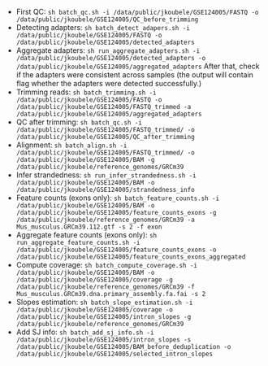 - First QC: ```sh batch_qc.sh -i /data/public/jkoubele/GSE124005/FASTQ -o /data/public/jkoubele/GSE124005/QC_before_trimming```
- Detecting adapters: ```sh batch_detect_adapers.sh -i /data/public/jkoubele/GSE124005/FASTQ -o /data/public/jkoubele/GSE124005/detected_adapters```
- Aggregate adapters: ```sh run_aggregate_adapters.sh -i /data/public/jkoubele/GSE124005/detected_adapters -o /data/public/jkoubele/GSE124005/aggregated_adapters```
   After that, check if the adapters were consistent across samples (the output will contain flag whether the adapters were detected successfully.)
- Trimming reads: ```sh batch_trimming.sh -i /data/public/jkoubele/GSE124005/FASTQ -o /data/public/jkoubele/GSE124005/FASTQ_trimmed -a /data/public/jkoubele/GSE124005/aggregated_adapters```
- QC after trimming: ```sh batch_qc.sh -i /data/public/jkoubele/GSE124005/FASTQ_trimmed/ -o /data/public/jkoubele/GSE124005/QC_after_trimming```
- Alignment: ```sh batch_align.sh -i /data/public/jkoubele/GSE124005/FASTQ_trimmed/ -o /data/public/jkoubele/GSE124005/BAM -g /data/public/jkoubele/reference_genomes/GRCm39```
- Infer strandedness: ```sh run_infer_strandedness.sh -i /data/public/jkoubele/GSE124005/BAM -o /data/public/jkoubele/GSE124005/strandedness_info```
- Feature counts (exons only): ```sh batch_feature_counts.sh -i /data/public/jkoubele/GSE124005/BAM -o /data/public/jkoubele/GSE124005/feature_counts_exons -g /data/public/jkoubele/reference_genomes/GRCm39 -a Mus_musculus.GRCm39.112.gtf -s 2 -f exon```
- Aggregate feature counts (exons only): ```sh run_aggregate_feature_counts.sh -i /data/public/jkoubele/GSE124005/feature_counts_exons -o /data/public/jkoubele/GSE124005/feature_counts_exons_aggregated```
- Compute coverage: ```sh batch_compute_coverage.sh -i /data/public/jkoubele/GSE124005/BAM -o /data/public/jkoubele/GSE124005/coverage -g /data/public/jkoubele/reference_genomes/GRCm39 -f Mus_musculus.GRCm39.dna.primary_assembly.fa.fai -s 2```
- Slopes estimation: ```sh batch_slope_estimation.sh -i /data/public/jkoubele/GSE124005/coverage -o /data/public/jkoubele/GSE124005/intron_slopes -g /data/public/jkoubele/reference_genomes/GRCm39```
- Add SJ info: ```sh batch_add_sj_info.sh -i /data/public/jkoubele/GSE124005/intron_slopes -s /data/public/jkoubele/GSE124005/BAM_before_deduplication -o /data/public/jkoubele/GSE124005/selected_intron_slopes```